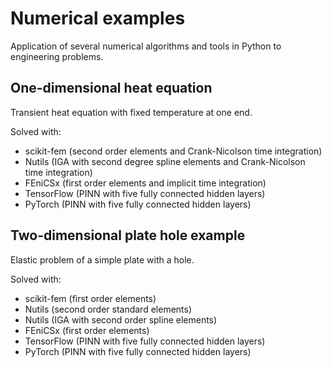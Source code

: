 # Numerical examples
Application of several numerical algorithms and tools in Python to engineering problems.

## One-dimensional heat equation
Transient heat equation with fixed temperature at one end. 

Solved with: 
- scikit-fem (second order elements and Crank-Nicolson time integration)
- Nutils (IGA with second degree spline elements and Crank-Nicolson time integration)
- FEniCSx (first order elements and implicit time integration)
- TensorFlow (PINN with five fully connected hidden layers)
- PyTorch (PINN with five fully connected hidden layers)

## Two-dimensional plate hole example
Elastic problem of a simple plate with a hole.

Solved with: 
- scikit-fem (first order elements)
- Nutils (second order standard elements)
- Nutils (IGA with second order spline elements)
- FEniCSx (first order elements)
- TensorFlow (PINN with five fully connected hidden layers)
- PyTorch (PINN with five fully connected hidden layers)